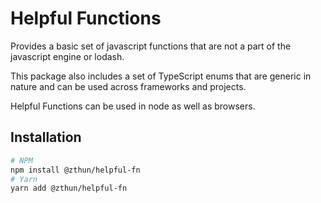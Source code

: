 # Helpful Functions

Provides a basic set of javascript functions that are not a part of the javascript engine or lodash.

This package also includes a set of TypeScript enums that are generic in nature and can be used across frameworks and
projects.

Helpful Functions can be used in node as well as browsers.

## Installation

```sh
# NPM
npm install @zthun/helpful-fn
# Yarn
yarn add @zthun/helpful-fn
```
